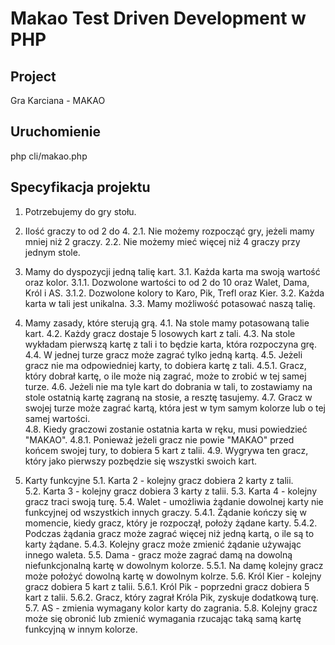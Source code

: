 # Makao Test Driven Development w PHP

## Project

Gra Karciana - MAKAO

## Uruchomienie
php cli/makao.php

## Specyfikacja projektu

1. Potrzebujemy do gry stołu.
2. Ilość graczy to od 2 do 4.
2.1. Nie możemy rozpocząć gry, jeżeli mamy mniej niż 2 graczy.
2.2. Nie możemy mieć więcej niż 4 graczy przy jednym stole.

3. Mamy do dyspozycji jedną talię kart.
3.1. Każda karta ma swoją wartość oraz kolor.
3.1.1. Dozwolone wartości to od 2 do 10 oraz Walet, Dama, Król i AS.
3.1.2. Dozwolone kolory to Karo, Pik, Trefl oraz Kier.
3.2. Każda karta w tali jest unikalna.
3.3. Mamy możliwość potasować naszą talię.

4. Mamy zasady, które sterują grą.
4.1. Na stole mamy potasowaną talie kart.
4.2. Każdy gracz dostaje 5 losowych kart z tali.
4.3. Na stole wykładam pierwszą kartę z tali i to będzie karta, która rozpoczyna grę.
4.4. W jednej turze gracz może zagrać tylko jedną kartą.
4.5. Jeżeli gracz nie ma odpowiedniej karty, to dobiera kartę z tali.
4.5.1. Gracz, który dobrał kartę, o ile może nią zagrać, może to zrobić w tej samej turze.
4.6. Jeżeli nie ma tyle kart do dobrania w tali, to zostawiamy na stole ostatnią kartę zagraną na stosie, a resztę tasujemy.
4.7. Gracz w swojej turze może zagrać kartą, która jest w tym samym kolorze lub o tej samej wartości.  
4.8. Kiedy graczowi zostanie ostatnia karta w ręku, musi powiedzieć "MAKAO".
4.8.1. Ponieważ jeżeli gracz nie powie "MAKAO" przed końcem swojej tury, to dobiera 5 kart z talii.
4.9. Wygrywa ten gracz, który jako pierwszy pozbędzie się wszystki swoich kart.

5. Karty funkcyjne
5.1. Karta 2 - kolejny gracz dobiera 2 karty z talii.  
5.2. Karta 3 - kolejny gracz dobiera 3 karty z talii.
5.3. Karta 4 - kolejny gracz traci swoją turę.
5.4. Walet - umożliwia żądanie dowolnej karty nie funkcyjnej od wszystkich innych graczy.
5.4.1. Żądanie kończy się w momencie, kiedy gracz, który je rozpoczął, położy żądane karty.
5.4.2. Podczas żądania gracz może zagrać więcej niż jedną kartą, o ile są to karty żądane.
5.4.3. Kolejny gracz może zmienić żądanie używając innego waleta.
5.5. Dama - gracz może zagrać damą na dowolną niefunkcjonalną kartę w dowolnym kolorze.
5.5.1. Na damę kolejny gracz może położyć dowolną kartę w dowolnym kolrze.
5.6. Król Kier - kolejny gracz dobiera 5 kart z talii.
5.6.1. Król Pik - poprzedni gracz dobiera 5 kart z talii.
5.6.2. Gracz, który zagrał Króla Pik, zyskuje dodatkową turę.
5.7. AS - zmienia wymagany kolor karty do zagrania.
5.8. Kolejny gracz może się obronić lub zmienić wymagania rzucając taką samą kartę funkcyjną w innym kolorze.
